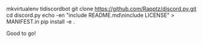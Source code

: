 mkvirtualenv tidiscordbot
git clone https://github.com/Rapptz/discord.py.git
cd discord.py
echo -en "include README.md\ninclude LICENSE" > MANIFEST.in
pip install -e .

Good to go!